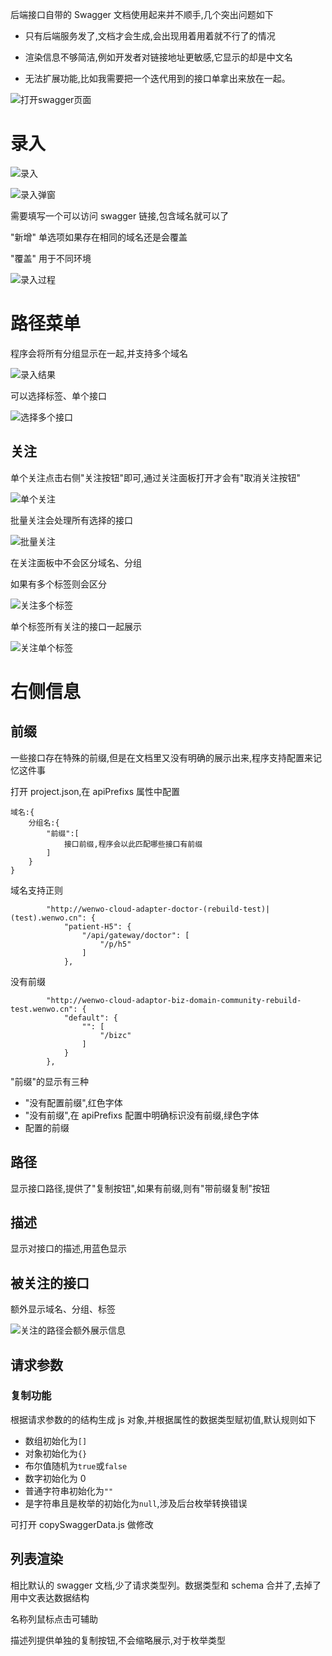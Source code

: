 后端接口自带的 Swagger 文档使用起来并不顺手,几个突出问题如下

- 只有后端服务发了,文档才会生成,会出现用着用着就不行了的情况

- 渲染信息不够简洁,例如开发者对链接地址更敏感,它显示的却是中文名

- 无法扩展功能,比如我需要把一个迭代用到的接口单拿出来放在一起。

![打开swagger页面](./images/openSwaggerPage.png)

# 录入

![录入](./images/recordBtn.png)

![录入弹窗](./images/recordModal.png)

需要填写一个可以访问 swagger 链接,包含域名就可以了

"新增" 单选项如果存在相同的域名还是会覆盖

"覆盖" 用于不同环境

![录入过程](./images/recordGrouping.png)

# 路径菜单

程序会将所有分组显示在一起,并支持多个域名

![录入结果](./images/recordResultPreview.png)

可以选择标签、单个接口

![选择多个接口](./images/chooseMultiplePath.png)

## 关注

单个关注点击右侧"关注按钮"即可,通过关注面板打开才会有"取消关注按钮"

![单个关注](./images/singleFllowBtn.png)

批量关注会处理所有选择的接口

![批量关注](./images/batchFollowBtn.png)

在关注面板中不会区分域名、分组

如果有多个标签则会区分

![关注多个标签](./images/followMultipleTag.png)

单个标签所有关注的接口一起展示

![关注单个标签](./images/followSingleTag.png)

# 右侧信息

## 前缀

一些接口存在特殊的前缀,但是在文档里又没有明确的展示出来,程序支持配置来记忆这件事

打开 project.json,在 apiPrefixs 属性中配置

```
域名:{
    分组名:{
        "前缀":[
            接口前缀,程序会以此匹配哪些接口有前缀
        ]
    }
}
```

域名支持正则

```
        "http://wenwo-cloud-adapter-doctor-(rebuild-test)|(test).wenwo.cn": {
            "patient-H5": {
                "/api/gateway/doctor": [
                    "/p/h5"
                ]
            },
```

没有前缀

```
        "http://wenwo-cloud-adaptor-biz-domain-community-rebuild-test.wenwo.cn": {
            "default": {
                "": [
                    "/bizc"
                ]
            }
        },
```

"前缀"的显示有三种

- "没有配置前缀",红色字体
- "没有前缀",在 apiPrefixs 配置中明确标识没有前缀,绿色字体
- 配置的前缀

## 路径

显示接口路径,提供了"复制按钮",如果有前缀,则有"带前缀复制"按钮

## 描述

显示对接口的描述,用蓝色显示

## 被关注的接口

额外显示域名、分组、标签

![关注的路径会额外展示信息](./images/followPathExternalShowInfo.png)

## 请求参数

### 复制功能

根据请求参数的的结构生成 js 对象,并根据属性的数据类型赋初值,默认规则如下

- 数组初始化为`[]`
- 对象初始化为`{}`
- 布尔值随机为`true`或`false`
- 数字初始化为 0
- 普通字符串初始化为`""`
- 是字符串且是枚举的初始化为`null`,涉及后台枚举转换错误

可打开 copySwaggerData.js 做修改

## 列表渲染

相比默认的 swagger 文档,少了请求类型列。数据类型和 schema 合并了,去掉了用中文表达数据结构

名称列鼠标点击可辅助

描述列提供单独的复制按钮,不会缩略展示,对于枚举类型
